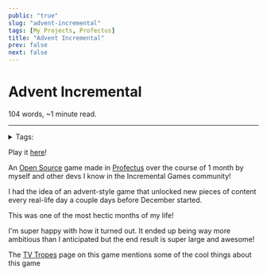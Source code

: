 ```yaml
---
public: "true"
slug: "advent-incremental"
tags: [My Projects, Profectus]
title: "Advent Incremental"
prev: false
next: false
---
```

<script setup>
import { data } from '../../git.data.ts';
import { useData } from 'vitepress';
const pageData = useData();
</script>
<h1 class="p-name">Advent Incremental</h1>
<p>104 words, ~1 minute read. <span v-html="data[`site/${pageData.page.value.relativePath}`]" /></p>
<hr/>

<details><summary>Tags:</summary><a href="/garden/my-projects/index.md">My Projects</a><a href="/garden/profectus/index.md">Profectus</a></details>

Play it [here](https://thepaperpilot.org/advent)!

An [Open Source](/garden/open-source/index.md) game made in [Profectus](/garden/profectus/index.md) over the course of 1 month by myself and other devs I know in the Incremental Games community!

I had the idea of an advent-style game that unlocked new pieces of content every real-life day a couple days before December started.

This was one of the most hectic months of my life!

I'm super happy with how it turned out. It ended up being way more ambitious than I anticipated but the end result is super large and awesome!

The [TV Tropes](https://tvtropes.org/pmwiki/pmwiki.php/VideoGame/AdventIncremental) page on this game mentions some of the cool things about this game